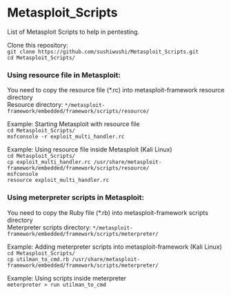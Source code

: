 # Metasploit_Scripts
List of Metasploit Scripts to help in pentesting.
  
Clone this repository:  
`git clone https://github.com/sushiwushi/Metasploit_Scripts.git`     
`cd Metasploit_Scripts/`
  
### Using resource file in Metasploit:  
You need to copy the resource file (*.rc) into metasploit-framework resource directory   
Resource directory: `*/metasploit-framework/embedded/framework/scripts/resource/`  
   
Example: Starting Metasploit with resource file  
`cd Metasploit_Scripts/`  
`msfconsole -r exploit_multi_handler.rc`  
  
Example: Using resource file inside Metasploit (Kali Linux)  
`cd Metasploit_Scripts/`  
`cp exploit_multi_handler.rc /usr/share/metasploit-framework/embedded/framework/scripts/resource/`   
`msfconsole`  
`resource exploit_multi_handler.rc`  

### Using meterpreter scripts in Metasploit:  
You need to copy the Ruby file (*.rb) into metasploit-framework scripts directory    
Meterpreter scripts directory: `*/metasploit-framework/embedded/framework/scripts/meterpreter/`  
  
Example: Adding meterpreter scripts into metasploit-framework (Kali Linux)
`cd Metasploit_Scripts/`    
`cp utilman_to_cmd.rb /usr/share/metasploit-framework/embedded/framework/scripts/meterpreter/`  
  
Example: Using scripts inside meterpreter  
`meterpreter > run utilman_to_cmd `  

